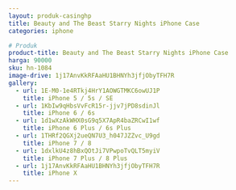 ```yaml
---
layout: produk-casinghp
title: Beauty and The Beast Starry Nights iPhone Case
categories: iphone

# Produk
product-title: Beauty and The Beast Starry Nights iPhone Case
harga: 90000
sku: hn-1084
image-drive: 1j17AnvKkRFAaHU1BHNYh3jfjObyTFH7R
gallery:
  - url: 1E-M0-1e4RTkj4HrY1AOWGTMKC6owUJ1P
    title: iPhone 5 / 5s / SE
  - url: 1KbIw9qHbsVvFcR15r-jjv7jPD8sdinJl
    title: iPhone 6 / 6s
  - url: 1d1wXzAkWHX0sG9q5X7ApR4baZRCwI1wf
    title: iPhone 6 Plus / 6s Plus
  - url: 1THRf2QGXj2ueQN7U3_h047JZZvc_U9gd
    title: iPhone 7 / 8
  - url: 1dxlkU4z8hBxQOtJi7VPwpoTvQLT5myiV
    title: iPhone 7 Plus / 8 Plus
  - url: 1j17AnvKkRFAaHU1BHNYh3jfjObyTFH7R
    title: iPhone X
---
```

